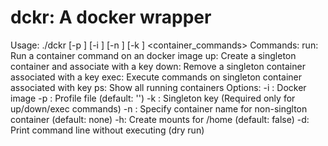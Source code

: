 # dckr: A docker wrapper

Usage: ./dckr <command> [-p <profile>] [-i <image>] [-n <name>] [-k <key>] <container_commands>
Commands:
  run: Run a container command on an docker image
  up: Create a singleton container and associate with a key
  down: Remove a singleton container associated with a key
  exec: Execute commands on singleton container associated with key
  ps: Show all running containers
Options:
  -i <image>: Docker image
  -p <file>: Profile file (default: '')
  -k <key>: Singleton key (Required only for up/down/exec commands)
  -n <name>: Specify container name for non-singlton container (default: none)
  -h: Create mounts for /home (default: false)
  -d: Print command line without executing (dry run)
